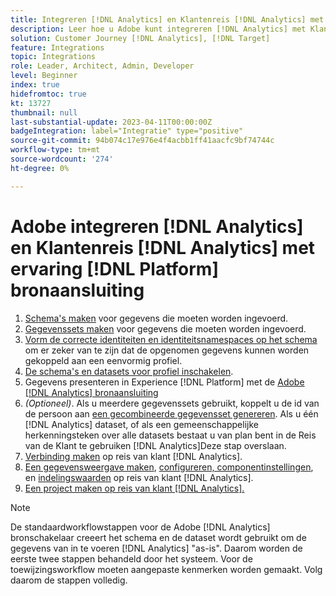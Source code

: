 ```yaml
---
title: Integreren [!DNL Analytics] en Klantenreis [!DNL Analytics] met ervaring [!DNL Platform] zelfstudie bronaansluiting
description: Leer hoe u Adobe kunt integreren [!DNL Analytics] met Klantreis [!DNL Analytics] gebruiken van de Ervaring [!DNL Platform] bronaansluiting.
solution: Customer Journey [!DNL Analytics], [!DNL Target]
feature: Integrations
topic: Integrations
role: Leader, Architect, Admin, Developer
level: Beginner
index: true
hidefromtoc: true
kt: 13727
thumbnail: null
last-substantial-update: 2023-04-11T00:00:00Z
badgeIntegration: label="Integratie" type="positive"
source-git-commit: 94b074c17e976e4f4acbb1ff41aacfc9bf74744c
workflow-type: tm+mt
source-wordcount: '274'
ht-degree: 0%

---
```



# Adobe integreren [!DNL Analytics] en Klantenreis [!DNL Analytics] met ervaring [!DNL Platform] bronaansluiting

<ol>
    <li><a href="https://experienceleague.adobe.com/?lang=en#dashboard/learning" _target="_blank" rel="noopener noreferrer">Schema's maken</a> voor gegevens die moeten worden ingevoerd.</li>
    <li><a href="https://experienceleague.adobe.com/docs/platform-learn/tutorials/data-ingestion/create-datasets-and-ingest-data.html" _target="_blank" rel="noopener noreferrer">Gegevenssets maken</a> voor gegevens die moeten worden ingevoerd.</a></li>
    <li><a href="https://experienceleague.adobe.com/docs/platform-learn/tutorials/identities/label-ingest-and-verify-identity-data.html?lang=en" _target="_blank" rel="noopener noreferrer">Vorm de correcte identiteiten en identiteitsnamespaces op het schema</a> om er zeker van te zijn dat de opgenomen gegevens kunnen worden gekoppeld aan een eenvormig profiel.</li> 
    <li><a href="https://experienceleague.adobe.com/docs/platform-learn/tutorials/profiles/bring-data-into-the-real-time-customer-profile.html" _target="_blank" rel="noopener noreferrer">De schema's en datasets voor profiel inschakelen</a>.</li>
    <li>Gegevens presenteren in Experience [!DNL Platform] met de <a href="https://experienceleague.adobe.com/docs/platform-learn/tutorials/sources/ingest-data-from-adobe-analytics.html" _target="_blank" rel="noopener noreferrer">Adobe [!DNL Analytics] bronaansluiting</a></li>
    <li><i>(Optioneel)</i>. Als u meerdere gegevenssets gebruikt, koppelt u de id van de persoon aan <a href="https://experienceleague.adobe.com/docs/analytics-platform/using/cja-connections/combined-dataset.html" _target="_blank" rel="noopener noreferrer">een gecombineerde gegevensset genereren</a>. Als u één [!DNL Analytics] dataset, of als een gemeenschappelijke herkenningsteken over alle datasets bestaat u van plan bent in de Reis van de Klant te gebruiken [!DNL Analytics]Deze stap overslaan.</li>
    <li><a href="https://experienceleague.adobe.com/docs/customer-journey-analytics-learn/tutorials/connections/connecting-customer-journey-analytics-to-data-sources-in-platform.html" _target="_blank" rel="noopener noreferrer">Verbinding maken</a> op reis van klant [!DNL Analytics].</li>
    <li><a href="https://experienceleague.adobe.com/docs/customer-journey-analytics-learn/tutorials/data-views/basic-configuration-for-data-views.html" _target="_blank" rel="noopener noreferrer">Een gegevensweergave maken</a>, <a href="https://experienceleague.adobe.com/docs/customer-journey-analytics-learn/tutorials/data-views/configuring-component-settings-in-data-views.html" _target="_blank" rel="noopener noreferrer">configureren, componentinstellingen</a>, en <a href="https://experienceleague.adobe.com/docs/customer-journey-analytics-learn/tutorials/data-views/formatting-metrics-in-data-views.html" _target="_blank" rel="noopener noreferrer">indelingswaarden</a> op reis van klant [!DNL Analytics].
    <li><a href="https://experienceleague.adobe.com/docs/customer-journey-analytics-learn/tutorials/analysis-workspace/workspace-projects/build-a-new-project.html" _target="_blank" rel="noopener noreferrer">Een project maken op reis van klant [!DNL Analytics].</a></li>
</ol>

>[!NOTE]
>
>De standaardworkflowstappen voor de Adobe [!DNL Analytics] bronschakelaar creeert het schema en de dataset wordt gebruikt om de gegevens van in te voeren [!DNL Analytics] &quot;as-is&quot;. Daarom worden de eerste twee stappen behandeld door het systeem. Voor de toewijzingsworkflow moeten aangepaste kenmerken worden gemaakt. Volg daarom de stappen volledig.
